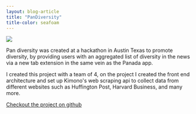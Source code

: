 ```yaml
---
layout: blog-article
title: "PanDiversity"
title-color: seafoam
---
```


<img src="{{site.baseurl}}/img/pandiversity.jpg"/>

Pan diversity was created at a hackathon in Austin Texas to promote diversity, by
providing users with an aggregated list of diversity in the news via a new tab
extension in the same vein as the Panada app.

I created this project with a team of 4, on the project I created the front end
architecture and set up Kimono's web scraping api to collect data from different
websites such as Huffington Post, Harvard Business, and many more.

<div class="band--CENTERED">
    <a href=" https://github.com/imdevan/div-hack-atx" class="base--a">
        <span class="project--external-link">
            Checkout the project on github
        </span>
    </a>
</div>
